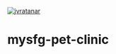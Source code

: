 [![jvratanar](https://circleci.com/gh/jvratanar/mysfg-pet-clinic.svg?style=svg)](http://www.vratanar.tech)

# mysfg-pet-clinic